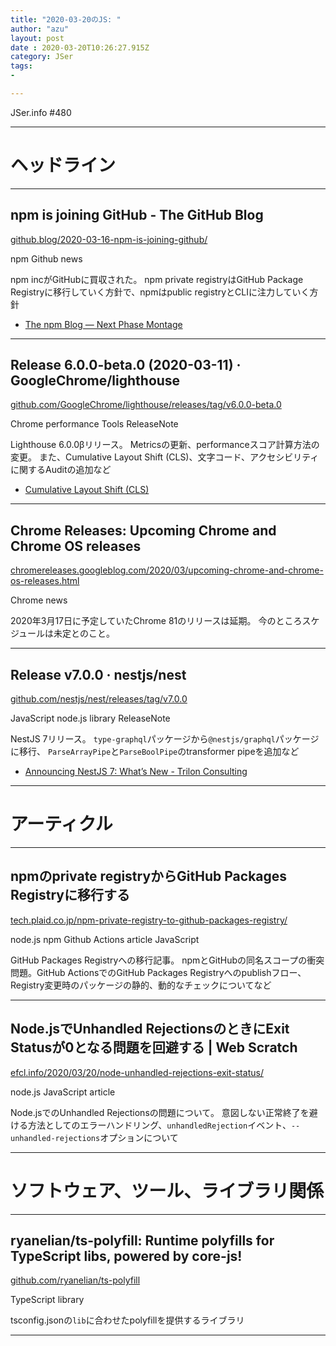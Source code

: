 ```yaml
---
title: "2020-03-20のJS: "
author: "azu"
layout: post
date : 2020-03-20T10:26:27.915Z
category: JSer
tags:
-

---
```


JSer.info #480

----

<h1 class="site-genre">ヘッドライン</h1>

----

## npm is joining GitHub - The GitHub Blog
[github.blog/2020-03-16-npm-is-joining-github/](https://github.blog/2020-03-16-npm-is-joining-github/ "npm is joining GitHub - The GitHub Blog")
<p class="jser-tags jser-tag-icon"><span class="jser-tag">npm</span> <span class="jser-tag">Github</span> <span class="jser-tag">news</span></p>

npm incがGitHubに買収された。
npm private registryはGitHub Package Registryに移行していく方針で、npmはpublic registryとCLIに注力していく方針

- [The npm Blog — Next Phase Montage](https://blog.npmjs.org/post/612764866888007680/next-phase-montage "The npm Blog — Next Phase Montage")

----

## Release 6.0.0-beta.0 (2020-03-11) · GoogleChrome/lighthouse
[github.com/GoogleChrome/lighthouse/releases/tag/v6.0.0-beta.0](https://github.com/GoogleChrome/lighthouse/releases/tag/v6.0.0-beta.0 "Release 6.0.0-beta.0 (2020-03-11) · GoogleChrome/lighthouse")
<p class="jser-tags jser-tag-icon"><span class="jser-tag">Chrome</span> <span class="jser-tag">performance</span> <span class="jser-tag">Tools</span> <span class="jser-tag">ReleaseNote</span></p>

Lighthouse 6.0.0βリリース。
Metricsの更新、performanceスコア計算方法の変更。
また、Cumulative Layout Shift (CLS)、文字コード、アクセシビリティに関するAuditの追加など

- [Cumulative Layout Shift (CLS)](https://web.dev/cls/ "Cumulative Layout Shift (CLS)")

----

## Chrome Releases: Upcoming Chrome and Chrome OS releases
[chromereleases.googleblog.com/2020/03/upcoming-chrome-and-chrome-os-releases.html](https://chromereleases.googleblog.com/2020/03/upcoming-chrome-and-chrome-os-releases.html "Chrome Releases: Upcoming Chrome and Chrome OS releases")
<p class="jser-tags jser-tag-icon"><span class="jser-tag">Chrome</span> <span class="jser-tag">news</span></p>

2020年3月17日に予定していたChrome 81のリリースは延期。
今のところスケジュールは未定とのこと。


----

## Release v7.0.0 · nestjs/nest
[github.com/nestjs/nest/releases/tag/v7.0.0](https://github.com/nestjs/nest/releases/tag/v7.0.0 "Release v7.0.0 · nestjs/nest")
<p class="jser-tags jser-tag-icon"><span class="jser-tag">JavaScript</span> <span class="jser-tag">node.js</span> <span class="jser-tag">library</span> <span class="jser-tag">ReleaseNote</span></p>

NestJS 7リリース。
`type-graphql`パッケージから`@nestjs/graphql`パッケージに移行、
`ParseArrayPipe`と`ParseBoolPipe`のtransformer pipeを追加など

- [Announcing NestJS 7: What’s New - Trilon Consulting](https://trilon.io/blog/announcing-nestjs-7-whats-new "Announcing NestJS 7: What’s New - Trilon Consulting")

----
<h1 class="site-genre">アーティクル</h1>

----

## npmのprivate registryからGitHub Packages Registryに移行する
[tech.plaid.co.jp/npm-private-registry-to-github-packages-registry/](https://tech.plaid.co.jp/npm-private-registry-to-github-packages-registry/ "npmのprivate registryからGitHub Packages Registryに移行する")
<p class="jser-tags jser-tag-icon"><span class="jser-tag">node.js</span> <span class="jser-tag">npm</span> <span class="jser-tag">Github</span> <span class="jser-tag">Actions</span> <span class="jser-tag">article</span> <span class="jser-tag">JavaScript</span></p>

GitHub Packages Registryへの移行記事。
npmとGitHubの同名スコープの衝突問題。GitHub ActionsでのGitHub Packages Registryへのpublishフロー、Registry変更時のパッケージの静的、動的なチェックについてなど


----

## Node.jsでUnhandled RejectionsのときにExit Statusが0となる問題を回避する | Web Scratch
[efcl.info/2020/03/20/node-unhandled-rejections-exit-status/](https://efcl.info/2020/03/20/node-unhandled-rejections-exit-status/ "Node.jsでUnhandled RejectionsのときにExit Statusが0となる問題を回避する | Web Scratch")
<p class="jser-tags jser-tag-icon"><span class="jser-tag">node.js</span> <span class="jser-tag">JavaScript</span> <span class="jser-tag">article</span></p>

Node.jsでのUnhandled Rejectionsの問題について。
意図しない正常終了を避ける方法としてのエラーハンドリング、`unhandledRejection`イベント、`--unhandled-rejections`オプションについて


----
<h1 class="site-genre">ソフトウェア、ツール、ライブラリ関係</h1>

----

## ryanelian/ts-polyfill: Runtime polyfills for TypeScript libs, powered by core-js!
[github.com/ryanelian/ts-polyfill](https://github.com/ryanelian/ts-polyfill "ryanelian/ts-polyfill: Runtime polyfills for TypeScript libs, powered by core-js!")
<p class="jser-tags jser-tag-icon"><span class="jser-tag">TypeScript</span> <span class="jser-tag">library</span></p>

tsconfig.jsonの`lib`に合わせたpolyfillを提供するライブラリ


----

